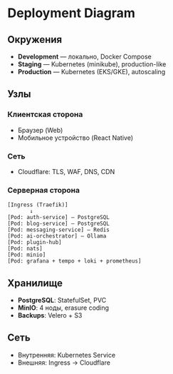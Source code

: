 # Deployment Diagram

## Окружения
- **Development** — локально, Docker Compose
- **Staging** — Kubernetes (minikube), production-like
- **Production** — Kubernetes (EKS/GKE), autoscaling

## Узлы

### Клиентская сторона
- Браузер (Web)
- Мобильное устройство (React Native)

### Сеть
- Cloudflare: TLS, WAF, DNS, CDN

### Серверная сторона
```
[Ingress (Traefik)]
       ↓
[Pod: auth-service] — PostgreSQL
[Pod: blog-service] — PostgreSQL
[Pod: messaging-service] — Redis
[Pod: ai-orchestrator] — Ollama
[Pod: plugin-hub]
[Pod: nats]
[Pod: minio]
[Pod: grafana + tempo + loki + prometheus]
```

## Хранилище
- **PostgreSQL**: StatefulSet, PVC
- **MinIO**: 4 ноды, erasure coding
- **Backups**: Velero + S3

## Сеть
- Внутренняя: Kubernetes Service
- Внешняя: Ingress → Cloudflare